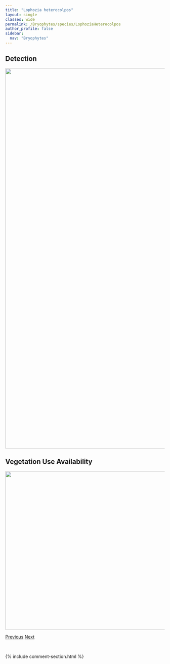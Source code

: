 ```yaml
---
title: "Lophozia heterocolpos"
layout: single
classes: wide
permalink: /Bryophytes/species/LophoziaHeterocolpos
author_profile: false
sidebar:
  nav: "Bryophytes"
---
```


<h2>Detection</h2>

<a href="https://drive.google.com/uc?export=view&id=16Oyt3iIc7tq-kWTbeMPbZ57w9MB9cBsB">
<img src="https://drive.google.com/uc?export=view&id=16Oyt3iIc7tq-kWTbeMPbZ57w9MB9cBsB" height = "1200" width = "800">
</a>


<h2>Vegetation Use Availability</h2>

<a href="https://drive.google.com/uc?export=view&id=11-u-oZDL3mXL3GFljggVdvWw_-UeXHVD">
<img src="https://drive.google.com/uc?export=view&id=11-u-oZDL3mXL3GFljggVdvWw_-UeXHVD" height = "500" width = "1000">
</a>


<a href="/DevelopmentWebsite/Bryophytes/species/LophoziaGrandiretis" class="pagination--pager" title="Lophozia grandiretis">Previous</a> <a href="/DevelopmentWebsite/Bryophytes/species/LophoziaIncisa" class="pagination--pager" title="Lophozia incisa">Next</a>

<p>&nbsp;</p>

{% include comment-section.html %}
